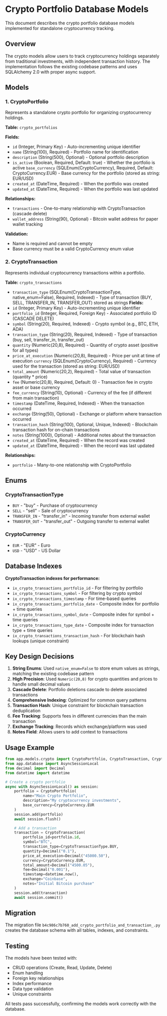 # Crypto Portfolio Database Models

This document describes the crypto portfolio database models implemented for standalone cryptocurrency tracking.

## Overview

The crypto models allow users to track cryptocurrency holdings separately from traditional investments, with independent transaction history. The implementation follows the existing codebase patterns and uses SQLAlchemy 2.0 with proper async support.

## Models

### 1. CryptoPortfolio

Represents a standalone crypto portfolio for organizing cryptocurrency holdings.

**Table:** `crypto_portfolios`

**Fields:**
- `id` (Integer, Primary Key) - Auto-incrementing unique identifier
- `name` (String(100), Required) - Portfolio name for identification
- `description` (String(500), Optional) - Optional portfolio description
- `is_active` (Boolean, Required, Default: true) - Whether the portfolio is active
 `base_currency` (SQLEnum(CryptoCurrency), Required, Default: CryptoCurrency.EUR) - Base currency for the portfolio (stored as string: EUR/USD)
- `created_at` (DateTime, Required) - When the portfolio was created
- `updated_at` (DateTime, Required) - When the portfolio was last updated

**Relationships:**
- `transactions` - One-to-many relationship with CryptoTransaction (cascade delete)
- `wallet_address` (String(90), Optional) - Bitcoin wallet address for paper wallet tracking

**Validation:**
- Name is required and cannot be empty
- Base currency must be a valid CryptoCurrency enum value

### 2. CryptoTransaction

Represents individual cryptocurrency transactions within a portfolio.

**Table:** `crypto_transactions`
- `transaction_type` (SQLEnum(CryptoTransactionType, native_enum=False), Required, Indexed) - Type of transaction (BUY, SELL, TRANSFER_IN, TRANSFER_OUT) stored as strings
**Fields:**
- `id` (Integer, Primary Key) - Auto-incrementing unique identifier
- `portfolio_id` (Integer, Required, Foreign Key) - Associated portfolio ID (CASCADE DELETE)
- `symbol` (String(20), Required, Indexed) - Crypto symbol (e.g., BTC, ETH, ADA)
- `transaction_type` (String(20), Required, Indexed) - Type of transaction (buy, sell, transfer_in, transfer_out)
- `quantity` (Numeric(20,8), Required) - Quantity of crypto asset (positive for all types)
- `price_at_execution` (Numeric(20,8), Required) - Price per unit at time of execution
 `currency` (SQLEnum(CryptoCurrency), Required) - Currency used for the transaction (stored as string: EUR/USD)
- `total_amount` (Numeric(20,2), Required) - Total value of transaction (quantity * price)
- `fee` (Numeric(20,8), Required, Default: 0) - Transaction fee in crypto asset or base currency
- `fee_currency` (String(10), Optional) - Currency of the fee (if different from main transaction)
- `timestamp` (DateTime, Required, Indexed) - When the transaction occurred
- `exchange` (String(50), Optional) - Exchange or platform where transaction occurred
- `transaction_hash` (String(100), Optional, Unique, Indexed) - Blockchain transaction hash for on-chain transactions
- `notes` (String(1000), Optional) - Additional notes about the transaction
- `created_at` (DateTime, Required) - When the record was created
- `updated_at` (DateTime, Required) - When the record was last updated

**Relationships:**
- `portfolio` - Many-to-one relationship with CryptoPortfolio

## Enums

### CryptoTransactionType
- `BUY` - "buy" - Purchase of cryptocurrency
- `SELL` - "sell" - Sale of cryptocurrency
- `TRANSFER_IN` - "transfer_in" - Incoming transfer from external wallet
- `TRANSFER_OUT` - "transfer_out" - Outgoing transfer to external wallet

### CryptoCurrency
- `EUR` - "EUR" - Euro
- `USD` - "USD" - US Dollar

## Database Indexes

**CryptoTransaction indexes for performance:**
- `ix_crypto_transactions_portfolio_id` - For filtering by portfolio
- `ix_crypto_transactions_symbol` - For filtering by crypto symbol
- `ix_crypto_transactions_timestamp` - For time-based queries
- `ix_crypto_transactions_portfolio_date` - Composite index for portfolio + time queries
- `ix_crypto_transactions_symbol_date` - Composite index for symbol + time queries
- `ix_crypto_transactions_type_date` - Composite index for transaction type + time queries
- `ix_crypto_transactions_transaction_hash` - For blockchain hash lookups (unique constraint)

## Key Design Decisions

1. **String Enums**: Used `native_enum=False` to store enum values as strings, matching the existing codebase pattern
2. **High Precision**: Used `Numeric(20,8)` for crypto quantities and prices to handle small decimal values
3. **Cascade Delete**: Portfolio deletions cascade to delete associated transactions
4. **Comprehensive Indexing**: Optimized for common query patterns
5. **Transaction Hash**: Unique constraint for blockchain transaction deduplication
6. **Fee Tracking**: Supports fees in different currencies than the main transaction
7. **Exchange Tracking**: Records which exchange/platform was used
8. **Notes Field**: Allows users to add context to transactions

## Usage Example

```python
from app.models.crypto import CryptoPortfolio, CryptoTransaction, CryptoTransactionType, CryptoCurrency
from app.database import AsyncSessionLocal
from decimal import Decimal
from datetime import datetime

# Create a crypto portfolio
async with AsyncSessionLocal() as session:
    portfolio = CryptoPortfolio(
        name="Main Crypto Portfolio",
        description="My cryptocurrency investments",
        base_currency=CryptoCurrency.EUR
    )
    session.add(portfolio)
    await session.flush()

    # Add a transaction
    transaction = CryptoTransaction(
        portfolio_id=portfolio.id,
        symbol="BTC",
        transaction_type=CryptoTransactionType.BUY,
        quantity=Decimal("0.1"),
        price_at_execution=Decimal("45000.50"),
        currency=CryptoCurrency.EUR,
        total_amount=Decimal("4500.05"),
        fee=Decimal("0.001"),
        timestamp=datetime.now(),
        exchange="Coinbase",
        notes="Initial Bitcoin purchase"
    )
    session.add(transaction)
    await session.commit()
```

## Migration

The migration file `b4c986c7b760_add_crypto_portfolio_and_transaction_.py` creates the database schema with all tables, indexes, and constraints.

## Testing

The models have been tested with:
- CRUD operations (Create, Read, Update, Delete)
- Enum handling
- Foreign key relationships
- Index performance
- Data type validation
- Unique constraints

All tests pass successfully, confirming the models work correctly with the database.